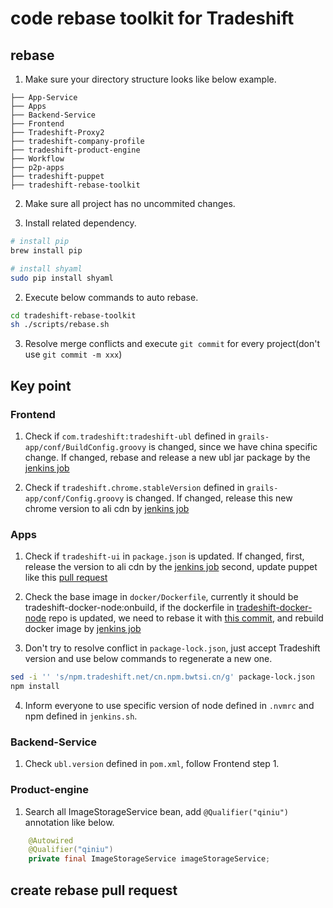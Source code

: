 # code rebase toolkit for Tradeshift

## rebase
1. Make sure your directory structure looks like below example.
```
├── App-Service
├── Apps
├── Backend-Service
├── Frontend
├── Tradeshift-Proxy2
├── tradeshift-company-profile
├── tradeshift-product-engine
├── Workflow
├── p2p-apps
├── tradeshift-puppet
├── tradeshift-rebase-toolkit
```

2. Make sure all project has no uncommited changes.

2. Install related dependency.
```bash
# install pip
brew install pip

# install shyaml
sudo pip install shyaml
``` 

2. Execute below commands to auto rebase.
```bash
cd tradeshift-rebase-toolkit
sh ./scripts/rebase.sh
```

3. Resolve merge conflicts and execute `git commit` for every project(don't use `git commit -m xxx`)

## Key point

### Frontend
1. Check if `com.tradeshift:tradeshift-ubl` defined in `grails-app/conf/BuildConfig.groovy` is changed, since we have china specific change.
If changed, rebase and release a new ubl jar package by the [jenkins job](https://cn.ci.bwtsi.cn/job/Backend-Ubl/)

2. Check if `tradeshift.chrome.stableVersion` defined in `grails-app/conf/Config.groovy` is changed.
If changed, release this new chrome version to ali cdn by [jenkins job](https://cn.ci.bwtsi.cn/job/tradeshift-chrome-release/)

### Apps
1. Check if `tradeshift-ui` in `package.json` is updated.
If changed, first, release the version to ali cdn by the [jenkins job](https://cn.ci.bwtsi.cn/job/tradeshift-ui-release/configure)
second, update puppet like this [pull request](https://github.com/TradeshiftCN/tradeshift-puppet/pull/680/files)

2. Check the base image in `docker/Dockerfile`, currently it should be tradeshift-docker-node:onbuild,
if the dockerfile in [tradeshift-docker-node](https://github.com/Tradeshift/tradeshift-docker-node/) repo is updated,
we need to rebase it with [this commit](https://github.com/TradeshiftCN/tradeshift-docker-node/commit/2a7cf11558e5c2d93e50c2b7b8ceaf758df99323),
and rebuild docker image by [jenkins job](https://cn.ci.bwtsi.cn/job/tradeshift-docker-node-release/)

3. Don't try to resolve conflict in `package-lock.json`, just accept Tradeshift version and use below commands to regenerate a new one.
```bash
sed -i '' 's/npm.tradeshift.net/cn.npm.bwtsi.cn/g' package-lock.json
npm install
```

4. Inform everyone to use specific version of node defined in `.nvmrc` and npm defined in `jenkins.sh`.

### Backend-Service
1. Check `ubl.version` defined in `pom.xml`, follow Frontend step 1.

### Product-engine
1. Search all ImageStorageService bean, add `@Qualifier("qiniu")` annotation like below. 
```java
    @Autowired
    @Qualifier("qiniu")
    private final ImageStorageService imageStorageService;
```

## create rebase pull request

